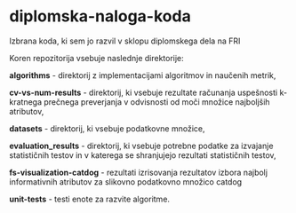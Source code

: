 # diplomska-naloga-koda
Izbrana koda, ki sem jo razvil v sklopu diplomskega dela na FRI

Koren repozitorija vsebuje naslednje direktorije:

**algorithms** - direktorij z implementacijami algoritmov in naučenih metrik,

**cv-vs-num-results** - direktorij, ki vsebuje rezultate računanja uspešnosti k-kratnega prečnega preverjanja v odvisnosti od moči množice najboljših atributov,

**datasets** - direktorij, ki vsebuje podatkovne množice,

**evaluation_results** - direktorij, ki vsebuje potrebne podatke za izvajanje statističnih testov in v katerega se shranjujejo rezultati statističnih testov,

**fs-visualization-catdog** - rezultati izrisovanja rezultatov izbora najbolj informativnih atributov za slikovno podatkovno množico catdog

**unit-tests** - testi enote za razvite algoritme.

